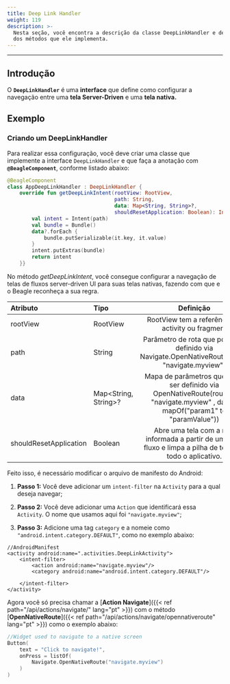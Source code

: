 ```yaml
---
title: Deep Link Handler
weight: 119
description: >-
  Nesta seção, você encontra a descrição da classe DeepLinkHandler e detalhes
  dos métodos que ele implementa.
---
```


---

## Introdução

O **`DeepLinkHandler`** é uma **interface** que define como configurar a navegação entre uma
**tela Server-Driven** e uma **tela nativa.**

## Exemplo

### Criando um DeepLinkHandler

Para realizar essa configuração, você deve criar uma classe que implemente a interface `DeepLinkHandler` e que faça a anotação com **`@BeagleComponent`**, conforme listado abaixo:

```kotlin
@BeagleComponent
class AppDeepLinkHandler : DeepLinkHandler {
    override fun getDeepLinkIntent(rootView: RootView,
                                   path: String,
                                   data: Map<String, String>?,
                                   shouldResetApplication: Boolean): Intent {
        val intent = Intent(path)
        val bundle = Bundle()
        data?.forEach {
            bundle.putSerializable(it.key, it.value)
        }
        intent.putExtras(bundle)
        return intent
    }}
```

No método _getDeepLinkIntent_, você consegue configurar a navegação de telas de fluxos server-driven UI para suas telas nativas, fazendo com que e o Beagle reconheça a sua regra.

| **Atributo**           | **Tipo**             |                                                          **Definição**                                                           |
| :--------------------- | :------------------- | :------------------------------------------------------------------------------------------------------------------------------: |
| rootView               | RootView             |                                        RootView tem a referência da activity ou fragment                                         |
| path                   | String               |                  Parâmetro de rota que pode ser definido via Navigate.OpenNativeRoute(route: "navigate.myview")                  |
| data                   | Map<String, String>? | Mapa de parâmetros que pode ser definido via OpenNativeRoute(route = "navigate.myview" , data = mapOf("param1" to "paramValue")) |
| shouldResetApplication | Boolean              |           Abre uma tela com a rota informada a partir de um novo fluxo e limpa a pilha de telas de todo o aplicativo.            |

Feito isso, é necessário modificar o arquivo de manifesto do Android:

1. **Passo 1:** Você deve adicionar um `intent-filter` na `Activity` para a qual deseja navegar;

2. **Passo 2:** Você deve adicionar uma `Action` que identificará essa `Activity`. O nome que usamos aqui foi `"navigate.myview"`;

3. **Passo 3:** Adicione uma tag `category` e a nomeie como `"android.intent.category.DEFAULT"`, como no exemplo abaixo:

```markup
//AndroidManifest
<activity android:name=".activities.DeepLinkActivity">
    <intent-filter>
        <action android:name="navigate.myview"/>
        <category android:name="android.intent.category.DEFAULT"/>

    </intent-filter>
</activity>
```

Agora você só precisa chamar a [**Action Navigate**]({{< ref path="/api/actions/navigate/" lang="pt" >}}) com o método [**OpenNativeRoute**]({{< ref path="/api/actions/navigate/opennativeroute" lang="pt" >}}) como o exemplo abaixo:

```kotlin
//Widget used to navigate to a native screen
Button(
    text = "Click to navigate!",
    onPress = listOf(
        Navigate.OpenNativeRoute("navigate.myview")
    )
)
```
